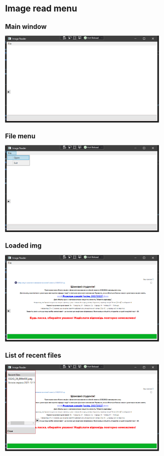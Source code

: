 # Image read menu #

## Main window ##
![windw](./img/window.png)

## File menu ##
![file](./img/fileopen.png)

## Loaded img ##
![img](./img/loadedfile.png)

## List of recent files ##
![history](./img/history_list.png)